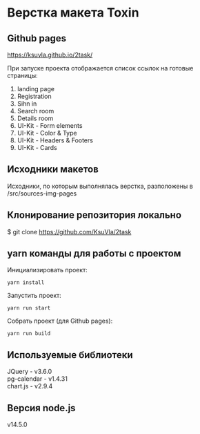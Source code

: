 # Верстка макета Toxin


## Github pages 
https://ksuvla.github.io/2task/

При запуске проекта отображается список ссылок на готовые страницы:  
1. landing page  
2. Registration  
3. Sihn in  
4. Search room  
5. Details room  
6. UI-Kit - Form elements  
7. UI-Kit - Color & Type  
8. UI-Kit - Headers & Footers  
9. UI-Kit - Cards  


## Исходники макетов
Исходники, по которым выполнялась верстка, разположены в /src/sources-img-pages  


## Клонирование репозитория локально
$ git clone https://github.com/KsuVla/2task


## yarn команды для работы с проектом
Инициализировать проект: 
```
yarn install
```
Запустить проект: 
```
yarn run start
```

Собрать проект (для Github pages): 
```
yarn run build
```


## Используемые библиотеки
JQuery - v3.6.0  
pg-calendar - v1.4.31  
chart.js - v2.9.4  


## Версия node.js
v14.5.0  